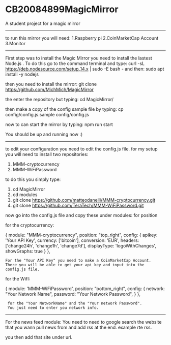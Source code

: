 # CB20084899MagicMirror
A student project for a magic mirror

-----------------------------------------

to run this mirror you will need:
1.Raspberry pi
2.CoinMarketCap Account
3.Monitor

-----------------------------------------

First step was to install the Magic Mirror you need to install the lastest Node.js . To do this go to the command terminal and type: 
curl -sL https://deb.nodesource.com/setup_14.x | sudo -E bash -
and then: 
sudo apt install -y nodejs

then you need to install the mirror:
git clone https://github.com/MichMich/MagicMirror

the enter the repository but typing:
cd MagicMirror/

then make a copy of the config sample file by typing:
cp config/config.js.sample config/config.js

now to can start the mirror by typing:
npm run start

You should be up and running now :)

---------------------------------------------------

to edit your configuration you need to edit the config.js file.
for my setup you will need to install two repositories:
1. MMM-cryptocurrency
2. MMM-WiFiPassword

to do this you simply type:

1. cd MagicMirror
2. cd modules
3. git clone https://github.com/matteodanelli/MMM-cryptocurrency.git
4. git clone https://github.com/TeraTech/MMM-WiFiPassword.git

now go into the config.js file and copy these under modules:
for position

for the cryptocurrency:

{
			module: "MMM-cryptocurrency",
			position: "top_right",
			config: {
				apikey: 'Your API Key',
				currency: ['bitcoin'],
				conversion: 'EUR',
				headers: ['change24h', 'change1h', 'change7d'],
				displayType: 'logoWithChanges',
				showGraphs: true
			}
		},
    
    For the "Your API Key" you need to make a CoinMarketCap Account. 
    There you will be able to get your api key and input into the config.js file.
    

for the WifI:

{
    			module: 'MMM-WiFiPassword',
    			position: "bottom_right", 
      			config: {
        			network: "Your Network Name", 
        			password: "Your Network Password",
      		}
  		},
      
     for the "Your NetworkName" and the "Your network Password". 
     You just need to enter you network info.

--------------------------------

For the news feed module:
You need to need to google search the website that you wann pull news from and add rss at the end. example rte rss. 

you then add that site under url.

